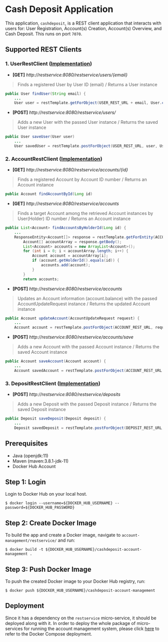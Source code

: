 # Cash Deposit Application

This application, `cashdeposit`, is a REST client application that interacts with users for: User Registration, Account(s) Creation, Account(s) Overview, and Cash Deposit.
This runs on port `7070`.

## Supported REST Clients

### 1. UserRestClient ([Implementation](https://github.com/junh-ki/account-management/blob/main/cashdeposit/src/main/java/com/jun/cashdeposit/integration/UserRestClientImpl.java))

- **[GET]** *http://restservice:8080/restservice/users/{email}*

> Finds a registered User by User ID (email) / Returns a User instance

```Java
public User findUser(String email) {
    ...
    User user = restTemplate.getForObject(USER_REST_URL + email, User.class);
```

- **[POST]** *http://restservice:8080/restservice/users/*

> Adds a new User with the passed User instance / Returns the saved User instance

```Java
public User saveUser(User user)
    ...
    User savedUser = restTemplate.postForObject(USER_REST_URL, user, User.class);
```

### 2. AccountRestClient ([Implementation](https://github.com/junh-ki/account-management/blob/main/cashdeposit/src/main/java/com/jun/cashdeposit/integration/AccountRestClientImpl.java))

- **[GET]** *http://restservice:8080/restservice/accounts/{id}*

> Finds a registered Account by Account ID number / Returns an Account instance

```Java
public Account findAccountById(Long id)
```

- **[GET]** *http://restservice:8080/restservice/accounts*

> Finds a target Account among the retrieved Account instances by User(Holder) ID number / Returns an Account instance

```Java
public List<Account> findAccountsByHolderId(Long id) {
    ...
    ResponseEntity<Account[]> response = restTemplate.getForEntity(ACCOUNT_REST_URL, Account[].class);
        Account[] accountArray = response.getBody();
        List<Account> accounts = new ArrayList<Account>();
        for (int i = 0; i < accountArray.length; i++) {
            Account account = accountArray[i];
            if (account.getHolderId().equals(id)) {
                accounts.add(account);
            }
        }
        return accounts;
```

- **[POST]** *http://restservice:8080/restservice/accounts*

> Updates an Account information (account.balance) with the passed AccountUpdateRequest instance / Returns the updated Account instance

```Java
public Account updateAccount(AccountUpdateRequest request) {
    ...
    Account account = restTemplate.postForObject(ACCOUNT_REST_URL, request, Account.class);
```

- **[POST]** *http://restservice:8080/restservice/accounts/save*

> Adds a new Account with the passed Account instance / Returns the saved Account instance

```Java
public Account saveAccount(Account account) {
    ...
    Account savedAccount = restTemplate.postForObject(ACCOUNT_REST_URL + "save", account, Account.class);
```

### 3. DepositRestClient ([Implementation](https://github.com/junh-ki/account-management/blob/main/cashdeposit/src/main/java/com/jun/cashdeposit/integration/DepositRestClientImpl.java))

- **[POST]** *http://restservice:8080/restservice/deposits*

> Adds a new Deposit with the passed Deposit instance / Returns the saved Deposit instance

```Java
public Deposit saveDeposit(Deposit deposit) {
    ...
    Deposit savedDeposit = restTemplate.postForObject(DEPOSIT_REST_URL, deposit, Deposit.class);
```

## Prerequisites

* Java (openjdk:11)
* Maven (maven:3.8.1-jdk-11)
* Docker Hub Account

## Step 1: Login

Login to Docker Hub on your local host.

~~~
$ docker login --username=${DOCKER_HUB_USERNAME} --password=${DOCKER_HUB_PASSWORD}
~~~

## Step 2: Create Docker Image

To build the app and create a Docker image, navigate to `account-management/restservice/` and run:

~~~
$ docker build -t ${DOCKER_HUB_USERNAME}/cashdeposit-account-management .
~~~

## Step 3: Push Docker Image

To push the created Docker image to your Docker Hub registry, run:

~~~
$ docker push ${DOCKER_HUB_USERNAME}/cashdeposit-account-management
~~~

## Deployment

Since it has a dependency on the `restservice` micro-service, it should be deployed along with it. In order to deploy the whole package of micro-services for running the account management system, please click [here](https://github.com/junh-ki/account-management/tree/main/docker-compose) to refer to the Docker Compose deployment.
